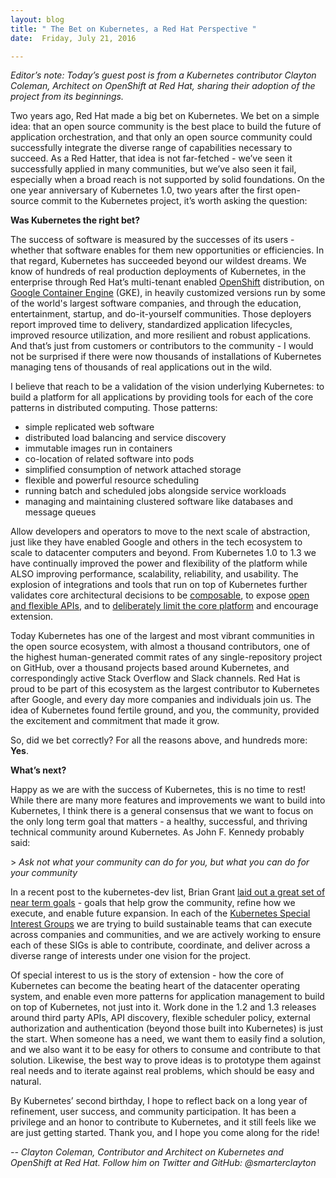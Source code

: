 ```yaml
---
layout: blog
title: " The Bet on Kubernetes, a Red Hat Perspective "
date:  Friday, July 21, 2016 

---
```

_Editor’s note: Today’s guest post is from a Kubernetes contributor Clayton Coleman, Architect on OpenShift at Red Hat, sharing their adoption of the project from its beginnings._  
  
Two years ago, Red Hat made a big bet on Kubernetes. We bet on a simple idea: that an open source community is the best place to build the future of application orchestration, and that only an open source community could successfully integrate the diverse range of capabilities necessary to succeed. As a Red Hatter, that idea is not far-fetched - we’ve seen it successfully applied in many communities, but we’ve also seen it fail, especially when a broad reach is not supported by solid foundations. On the one year anniversary of Kubernetes 1.0, two years after the first open-source commit to the Kubernetes project, it’s worth asking the question:  
  
**Was Kubernetes the right bet?**  
  
The success of software is measured by the successes of its users - whether that software enables for them new opportunities or efficiencies. In that regard, Kubernetes has succeeded beyond our wildest dreams. We know of hundreds of real production deployments of Kubernetes, in the enterprise through Red Hat’s multi-tenant enabled [OpenShift](https://github.com/openshift/origin) distribution, on [Google Container Engine](https://cloud.google.com/container-engine/) (GKE), in heavily customized versions run by some of the world's largest software companies, and through the education, entertainment, startup, and do-it-yourself communities. Those deployers report improved time to delivery, standardized application lifecycles, improved resource utilization, and more resilient and robust applications. And that’s just from customers or contributors to the community - I would not be surprised if there were now thousands of installations of Kubernetes managing tens of thousands of real applications out in the wild.  
  
I believe that reach to be a validation of the vision underlying Kubernetes: to build a platform for all applications by providing tools for each of the core patterns in distributed computing. Those patterns:  
  

- simple replicated web software
- distributed load balancing and service discovery
- immutable images run in containers
- co-location of related software into pods
- simplified consumption of network attached storage
- flexible and powerful resource scheduling
- running batch and scheduled jobs alongside service workloads
- managing and maintaining clustered software like databases and message queues
  
  
Allow developers and operators to move to the next scale of abstraction, just like they have enabled Google and others in the tech ecosystem to scale to datacenter computers and beyond. From Kubernetes 1.0 to 1.3 we have continually improved the power and flexibility of the platform while ALSO improving performance, scalability, reliability, and usability. The explosion of integrations and tools that run on top of Kubernetes further validates core architectural decisions to be [composable](https://research.google.com/pubs/pub43438.html), to expose [open and flexible APIs](http://kubernetes.io/docs/api/), and to [deliberately limit the core platform](http://kubernetes.io/docs/whatisk8s/#kubernetes-is-not) and encourage extension.  
  
Today Kubernetes has one of the largest and most vibrant communities in the open source ecosystem, with almost a thousand contributors, one of the highest human-generated commit rates of any single-repository project on GitHub, over a thousand projects based around Kubernetes, and correspondingly active Stack Overflow and Slack channels. Red Hat is proud to be part of this ecosystem as the largest contributor to Kubernetes after Google, and every day more companies and individuals join us. The idea of Kubernetes found fertile ground, and you, the community, provided the excitement and commitment that made it grow.  
  
So, did we bet correctly? For all the reasons above, and hundreds more: **Yes**.  
  
**What’s next?**  
  
Happy as we are with the success of Kubernetes, this is no time to rest! While there are many more features and improvements we want to build into Kubernetes, I think there is a general consensus that we want to focus on the only long term goal that matters - a healthy, successful, and thriving technical community around Kubernetes. As John F. Kennedy probably said:&nbsp;  
  
\> _Ask not what your community can do for you, but what you can do for your community_  
  
In a recent post to the kubernetes-dev list, Brian Grant [laid out a great set of near term goals](https://groups.google.com/d/topic/kubernetes-dev/MoyWB66vAKY/discussion) - goals that help grow the community, refine how we execute, and enable future expansion. In each of the [Kubernetes Special Interest Groups](https://github.com/kubernetes/community/blob/master/README.md#special-interest-groups-sig) we are trying to build sustainable teams that can execute across companies and communities, and we are actively working to ensure each of these SIGs is able to contribute, coordinate, and deliver across a diverse range of interests under one vision for the project.  
  
Of special interest to us is the story of extension - how the core of Kubernetes can become the beating heart of the datacenter operating system, and enable even more patterns for application management to build on top of Kubernetes, not just into it. Work done in the 1.2 and 1.3 releases around third party APIs, API discovery, flexible scheduler policy, external authorization and authentication (beyond those built into Kubernetes) is just the start. When someone has a need, we want them to easily find a solution, and we also want it to be easy for others to consume and contribute to that solution. Likewise, the best way to prove ideas is to prototype them against real needs and to iterate against real problems, which should be easy and natural.  
  
By Kubernetes’ second birthday, I hope to reflect back on a long year of refinement, user success, and community participation. It has been a privilege and an honor to contribute to Kubernetes, and it still feels like we are just getting started. Thank you, and I hope you come along for the ride!  
  
_-- Clayton Coleman, Contributor and Architect on Kubernetes and OpenShift at Red Hat. Follow him on Twitter and GitHub: @smarterclayton_  

  

